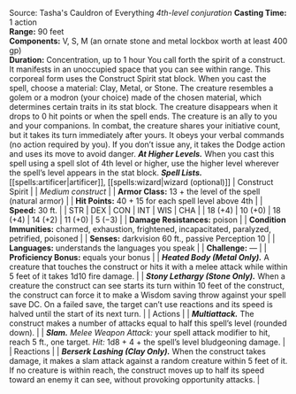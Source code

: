 Source: Tasha's Cauldron of Everything
*4th-level conjuration*
**Casting Time:** 1 action  
**Range:** 90 feet  
**Components:** V, S, M (an ornate stone and metal lockbox worth at least 400 gp)  
**Duration:** Concentration, up to 1 hour
You call forth the spirit of a construct. It manifests in an unoccupied space that you can see within range. This corporeal form uses the Construct Spirit stat block. When you cast the spell, choose a material: Clay, Metal, or Stone. The creature resembles a golem or a modron (your choice) made of the chosen material, which determines certain traits in its stat block. The creature disappears when it drops to 0 hit points or when the spell ends.
The creature is an ally to you and your companions. In combat, the creature shares your initiative count, but it takes its turn immediately after yours. It obeys your verbal commands (no action required by you). If you don’t issue any, it takes the Dodge action and uses its move to avoid danger.
***At Higher Levels.*** When you cast this spell using a spell slot of 4th level or higher, use the higher level wherever the spell’s level appears in the stat block.
***Spell Lists.*** [[spells:artificer|artificer]], [[spells:wizard|wizard (optional)]]
| Construct Spirit |
| *Medium construct* |
| **Armor Class:** 13 + the level of the spell (natural armor) |
| **Hit Points:** 40 + 15 for each spell level above 4th |
| **Speed:** 30 ft. |
| STR | DEX | CON | INT | WIS | CHA |
| 18 (+4) | 10 (+0) | 18 (+4) | 14 (+2) | 11 (+0) | 5 (−3) |
| **Damage Resistances:** poison |
| **Condition Immunities:** charmed, exhaustion, frightened, incapacitated, paralyzed, petrified, poisoned |
| **Senses:** darkvision 60 ft., passive Perception 10 |
| **Languages:** understands the languages you speak |
| **Challenge:** — |
| **Proficiency Bonus:** equals your bonus |
| ***Heated Body (Metal Only).*** A creature that touches the construct or hits it with a melee attack while within 5 feet of it takes 1d10 fire damage. |
| ***Stony Lethargy (Stone Only).*** When a creature the construct can see starts its turn within 10 feet of the construct, the construct can force it to make a Wisdom saving throw against your spell save DC. On a failed save, the target can’t use reactions and its speed is halved until the start of its next turn. |
| Actions |
| ***Multiattack.*** The construct makes a number of attacks equal to half this spell’s level (rounded down). |
| ***Slam.*** *Melee Weapon Attack:* your spell attack modifier to hit, reach 5 ft., one target. *Hit:* 1d8 + 4 + the spell’s level bludgeoning damage. |
| Reactions |
| ***Berserk Lashing (Clay Only).*** When the construct takes damage, it makes a slam attack against a random creature within 5 feet of it. If no creature is within reach, the construct moves up to half its speed toward an enemy it can see, without provoking opportunity attacks. |